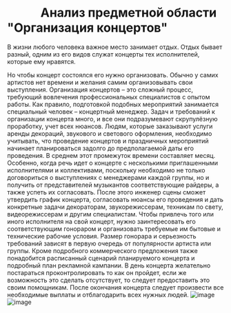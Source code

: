 # ㅤㅤㅤАнализ предметной области "Организация концертов"

В жизни любого человека важное место занимает отдых. Отдых бывает разный, одним из его видов служат концерты тех исполнителей, которые ему нравятся. 

Но чтобы концерт состоялся его нужно организовать. Обычно у самих артистов нет времени и желания самим организовывать свои выступления. Организация концертов – это сложный процесс, требующий вовлечения профессиональных специалистов с опытом работы. Как правило, подготовкой подобных мероприятий занимается специальный человек – концертный менеджер.
Задач и требований к организации концерта много, и все они подразумевают скрупулёзную проработку, учет всех нюансов.
Людям, которые заказывают услуги аренды декораций, звукового и светового оформления, необходимо учитывать, что проведение концертов и праздничных мероприятий начинает планироваться задолго до предполагаемой даты его проведения. В среднем этот промежуток времени составляет месяц. Особенно, когда речь идет о концерте с несколькими приглашенными исполнителями и коллективами, поскольку необходимо не только договориться о выступлениях с менеджерами каждой группы, но и получить от представителей музыкантов соответствующие райдеры, а также успеть их согласовать.
После этого инженер сцены сможет утвердить график концерта, согласовать нюансы его проведения и дать конкретные задачи декораторам, звукорежиссерам, техникам по свету, видеорежиссерам и другим специалистам.
 Чтобы привлечь того или иного исполнителя на свой концерт, нужно заинтересовать его соответствующим гонораром и организовать требуемые им бытовые и технические рабочие условия. Размер гонорара и серьезность требований зависят в первую очередь от популярности артиста или группы. Кроме подробного коммерческого предложения также понадобится расписанный сценарий планируемого концерта и подробный план рекламной кампании.  В день концерта желательно постараться проконтролировать то как он пройдет, если же возможность это сделать отсутствует, то следует предоставить это своим помощникам.  После окончания концерта следует произвести все необходимые выплаты и отблагодарить всех нужных людей.
![image](https://user-images.githubusercontent.com/104776734/195512714-0ac86c37-4f20-4d24-8659-b6223953e081.png)
![image](https://user-images.githubusercontent.com/104776734/195512757-9e8169cd-6520-4145-8991-19f842125234.png)
